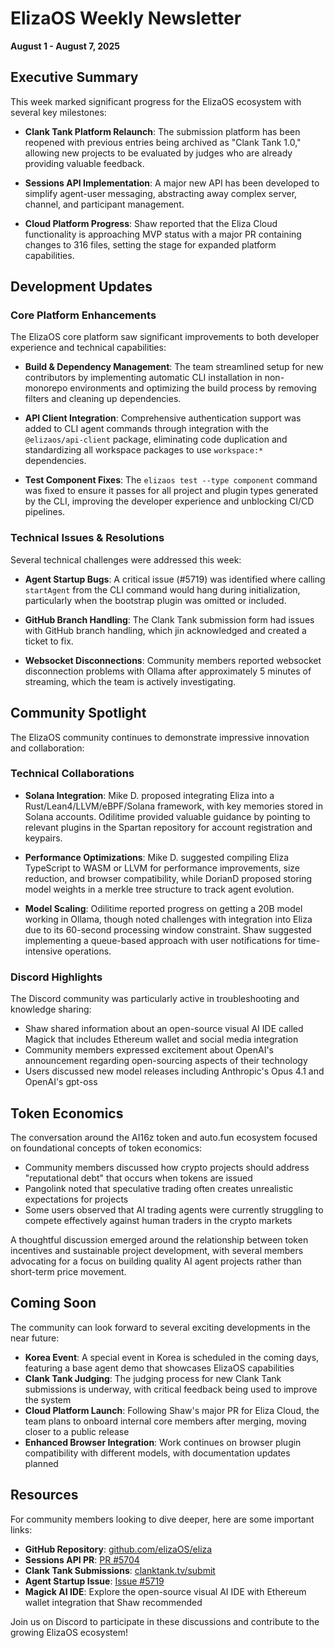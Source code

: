 # ElizaOS Weekly Newsletter

**August 1 - August 7, 2025**

## Executive Summary

This week marked significant progress for the ElizaOS ecosystem with several key milestones:

- **Clank Tank Platform Relaunch**: The submission platform has been reopened with previous entries being archived as "Clank Tank 1.0," allowing new projects to be evaluated by judges who are already providing valuable feedback.

- **Sessions API Implementation**: A major new API has been developed to simplify agent-user messaging, abstracting away complex server, channel, and participant management.

- **Cloud Platform Progress**: Shaw reported that the Eliza Cloud functionality is approaching MVP status with a major PR containing changes to 316 files, setting the stage for expanded platform capabilities.

## Development Updates

### Core Platform Enhancements

The ElizaOS core platform saw significant improvements to both developer experience and technical capabilities:

- **Build & Dependency Management**: The team streamlined setup for new contributors by implementing automatic CLI installation in non-monorepo environments and optimizing the build process by removing filters and cleaning up dependencies.

- **API Client Integration**: Comprehensive authentication support was added to CLI agent commands through integration with the `@elizaos/api-client` package, eliminating code duplication and standardizing all workspace packages to use `workspace:*` dependencies.

- **Test Component Fixes**: The `elizaos test --type component` command was fixed to ensure it passes for all project and plugin types generated by the CLI, improving the developer experience and unblocking CI/CD pipelines.

### Technical Issues & Resolutions

Several technical challenges were addressed this week:

- **Agent Startup Bugs**: A critical issue (#5719) was identified where calling `startAgent` from the CLI command would hang during initialization, particularly when the bootstrap plugin was omitted or included.

- **GitHub Branch Handling**: The Clank Tank submission form had issues with GitHub branch handling, which jin acknowledged and created a ticket to fix.

- **Websocket Disconnections**: Community members reported websocket disconnection problems with Ollama after approximately 5 minutes of streaming, which the team is actively investigating.

## Community Spotlight

The ElizaOS community continues to demonstrate impressive innovation and collaboration:

### Technical Collaborations

- **Solana Integration**: Mike D. proposed integrating Eliza into a Rust/Lean4/LLVM/eBPF/Solana framework, with key memories stored in Solana accounts. Odilitime provided valuable guidance by pointing to relevant plugins in the Spartan repository for account registration and keypairs.

- **Performance Optimizations**: Mike D. suggested compiling Eliza TypeScript to WASM or LLVM for performance improvements, size reduction, and browser compatibility, while DorianD proposed storing model weights in a merkle tree structure to track agent evolution.

- **Model Scaling**: Odilitime reported progress on getting a 20B model working in Ollama, though noted challenges with integration into Eliza due to its 60-second processing window constraint. Shaw suggested implementing a queue-based approach with user notifications for time-intensive operations.

### Discord Highlights

The Discord community was particularly active in troubleshooting and knowledge sharing:

- Shaw shared information about an open-source visual AI IDE called Magick that includes Ethereum wallet and social media integration
- Community members expressed excitement about OpenAI's announcement regarding open-sourcing aspects of their technology
- Users discussed new model releases including Anthropic's Opus 4.1 and OpenAI's gpt-oss

## Token Economics

The conversation around the AI16z token and auto.fun ecosystem focused on foundational concepts of token economics:

- Community members discussed how crypto projects should address "reputational debt" that occurs when tokens are issued
- Pangolink noted that speculative trading often creates unrealistic expectations for projects
- Some users observed that AI trading agents were currently struggling to compete effectively against human traders in the crypto markets

A thoughtful discussion emerged around the relationship between token incentives and sustainable project development, with several members advocating for a focus on building quality AI agent projects rather than short-term price movement.

## Coming Soon

The community can look forward to several exciting developments in the near future:

- **Korea Event**: A special event in Korea is scheduled in the coming days, featuring a base agent demo that showcases ElizaOS capabilities
- **Clank Tank Judging**: The judging process for new Clank Tank submissions is underway, with critical feedback being used to improve the system
- **Cloud Platform Launch**: Following Shaw's major PR for Eliza Cloud, the team plans to onboard internal core members after merging, moving closer to a public release
- **Enhanced Browser Integration**: Work continues on browser plugin compatibility with different models, with documentation updates planned

## Resources

For community members looking to dive deeper, here are some important links:

- **GitHub Repository**: [github.com/elizaOS/eliza](https://github.com/elizaOS/eliza)
- **Sessions API PR**: [PR #5704](https://github.com/elizaOS/eliza/pull/5704)
- **Clank Tank Submissions**: [clanktank.tv/submit](https://clanktank.tv/submit)
- **Agent Startup Issue**: [Issue #5719](https://github.com/elizaOS/eliza/issues/5719)
- **Magick AI IDE**: Explore the open-source visual AI IDE with Ethereum wallet integration that Shaw recommended

Join us on Discord to participate in these discussions and contribute to the growing ElizaOS ecosystem!